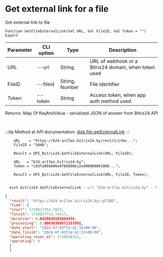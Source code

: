 ﻿---
sidebar_position: 5
---

# Get external link for a file
 Get external link to file



`Function GetFileExternalLink(Val URL, Val FileID, Val Token = "") Export`

  | Parameter | CLI option | Type | Description |
  |-|-|-|-|
  | URL | --url | String | URL of webhook or a Bitrix24 domain, when token used |
  | FileID | --fileid | String, Number | File identifier |
  | Token | --token | String | Access token, when app auth method used |

  
  Returns:  Map Of KeyAndValue - serialized JSON of answer from Bitrix24 API

<br/>

:::tip
Method at API documentation: [disk.file.getExternalLink](https://dev.1c-bitrix.ru/rest_help/disk/file/disk_file_getexternallink.php)
:::
<br/>


```bsl title="Code example"
    URL    = "https://b24-ar17wx.bitrix24.by/rest/1/ztbe...";
    FileID = "5046";

    Result = OPI_Bitrix24.GetFileExternalLink(URL, FileID);

    URL   = "b24-ar17wx.bitrix24.by";
    Token = "c03fa966006e9f06006b12e400000001000...";

    Result = OPI_Bitrix24.GetFileExternalLink(URL, FileID, Token);
```



```sh title="CLI command example"
    
  oint bitrix24 GetFileExternalLink --url "b24-ar17wx.bitrix24.by" --fileid "5010" --token "fe3fa966006e9f06006b12e400000001000..."

```

```json title="Result"
{
  "result": "https://b24-ar17wx.bitrix24.by/~pT3DD",
  "time": {
  "start": 1720017752.7023,
  "finish": 1720017752.74417,
  "duration": 0.0418639183044434,
  "processing": 0.00636386871337891,
  "date_start": "2024-07-03T14:42:32+00:00",
  "date_finish": "2024-07-03T14:42:32+00:00",
  "operating_reset_at": 1720018352,
  "operating": 0
  }
  }
```
